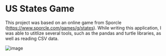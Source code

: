 # US States Game

This project was based on an online game from Sporcle (https://www.sporcle.com/games/g/states). While writing this application, I was able to utitlize several tools, such as the pandas and turtle libraries, as well as reading CSV data.

![image](https://github.com/user-attachments/assets/2d69ef5c-1fe7-485a-9cc7-b63e174f681b)
